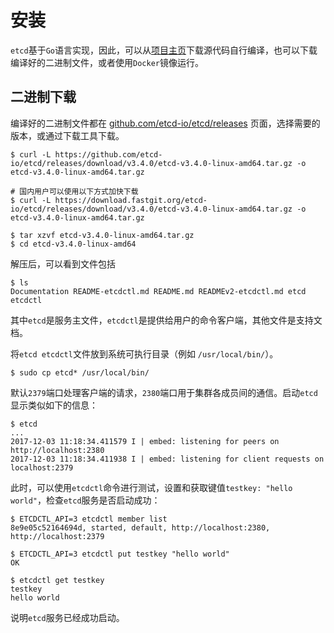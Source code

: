 # 安装
`etcd`基于`Go`语言实现，因此，可以从[项目主页](github.com/etcd-io/etcd)下载源代码自行编译，也可以下载编译好的二进制文件，或者使用`Docker`镜像运行。

## 二进制下载
编译好的二进制文件都在 [github.com/etcd-io/etcd/releases](github.com/etcd-io/etcd/releases) 页面，选择需要的版本，或通过下载工具下载。

```shell
$ curl -L https://github.com/etcd-io/etcd/releases/download/v3.4.0/etcd-v3.4.0-linux-amd64.tar.gz -o etcd-v3.4.0-linux-amd64.tar.gz

# 国内用户可以使用以下方式加快下载
$ curl -L https://download.fastgit.org/etcd-io/etcd/releases/download/v3.4.0/etcd-v3.4.0-linux-amd64.tar.gz -o etcd-v3.4.0-linux-amd64.tar.gz

$ tar xzvf etcd-v3.4.0-linux-amd64.tar.gz
$ cd etcd-v3.4.0-linux-amd64
```
解压后，可以看到文件包括
```shell
$ ls
Documentation README-etcdctl.md README.md READMEv2-etcdctl.md etcd etcdctl
```
其中`etcd`是服务主文件，`etcdctl`是提供给用户的命令客户端，其他文件是支持文档。

将`etcd etcdctl`文件放到系统可执行目录（例如 `/usr/local/bin/`）。
```shell
$ sudo cp etcd* /usr/local/bin/
```

默认`2379`端口处理客户端的请求，`2380`端口用于集群各成员间的通信。启动`etcd`显示类似如下的信息：
```shell
$ etcd
...
2017-12-03 11:18:34.411579 I | embed: listening for peers on http://localhost:2380
2017-12-03 11:18:34.411938 I | embed: listening for client requests on localhost:2379
```
此时，可以使用`etcdctl`命令进行测试，设置和获取键值`testkey: "hello world"`，检查`etcd`服务是否启动成功：
```shell
$ ETCDCTL_API=3 etcdctl member list
8e9e05c52164694d, started, default, http://localhost:2380, http://localhost:2379

$ ETCDCTL_API=3 etcdctl put testkey "hello world"
OK

$ etcdctl get testkey
testkey
hello world
```
说明`etcd`服务已经成功启动。